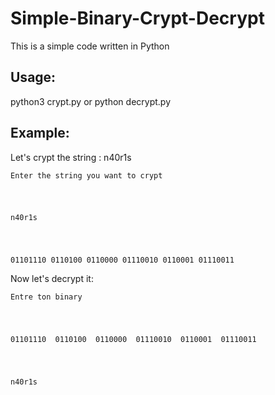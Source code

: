 # Simple-Binary-Crypt-Decrypt
This is a simple code written in Python
## Usage:
python3 crypt.py or python decrypt.py
## Example:
Let's crypt the string : n40r1s

<code>Enter the string you want to crypt
  <pre>n40r1s</pre>
  01101110  0110100  0110000  01110010  0110001  01110011 </code>

Now let's decrypt it:

<code>Entre ton binary
  <pre>01101110  0110100  0110000  01110010  0110001  01110011  </pre>
n40r1s
</code>
